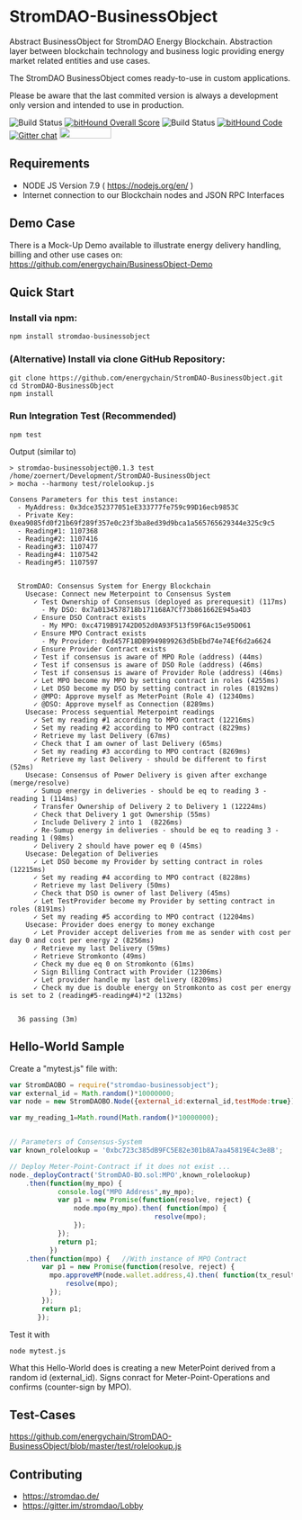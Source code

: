 # StromDAO-BusinessObject
Abstract BusinessObject for StromDAO Energy Blockchain. Abstraction layer between blockchain technology and business logic providing energy market related entities and use cases.

The StromDAO BusinessObject comes ready-to-use in custom applications. 

Please be aware that the last commited version is always a development only version and intended to use in production.

![Build Status](https://app.codeship.com/projects/01db8140-0b02-0135-a191-4665eb7ab8b1/status?branch=master) [![bitHound Overall Score](https://www.bithound.io/github/energychain/StromDAO-BusinessObject/badges/score.svg)](https://www.bithound.io/github/energychain/StromDAO-BusinessObject) ![Build Status](https://travis-ci.org/energychain/StromDAO-BusinessObject.svg?branch=master) [![bitHound Code](https://www.bithound.io/github/energychain/StromDAO-BusinessObject/badges/code.svg)](https://www.bithound.io/github/energychain/StromDAO-BusinessObject) [![Gitter chat](https://badges.gitter.im/gitterHQ/gitter.png)](https://gitter.im/stromdao/BusinessObject) <a href="https://gratipay.com/StromDAO-Business-Object/"><img src="https://cdn.rawgit.com/gratipay/gratipay-badge/2.3.0/dist/gratipay.png" width="92" height="20"/></a>

## Requirements
- NODE JS Version 7.9 ( https://nodejs.org/en/ )
- Internet connection to our Blockchain nodes and JSON RPC Interfaces

## Demo Case
There is a Mock-Up Demo available to illustrate energy delivery handling, billing and other use cases on: https://github.com/energychain/BusinessObject-Demo

## Quick Start

### Install via npm:
```
npm install stromdao-businessobject
```

### (Alternative) Install via clone GitHub Repository:
```
git clone https://github.com/energychain/StromDAO-BusinessObject.git
cd StromDAO-BusinessObject
npm install
```

### Run Integration Test (Recommended)
```
npm test
```

Output (similar to)
```
> stromdao-businessobject@0.1.3 test /home/zoernert/Development/StromDAO-BusinessObject
> mocha --harmony test/rolelookup.js

Consens Parameters for this test instance:
  - MyAddress: 0x3dce352377051eE333777fe759c99D16ecb9853C
  - Private Key: 0xea9085fd0f21b69f289f357e0c23f3ba8ed39d9bca1a565765629344e325c9c5
  - Reading#1: 1107368
  - Reading#2: 1107416
  - Reading#3: 1107477
  - Reading#4: 1107542
  - Reading#5: 1107597


  StromDAO: Consensus System for Energy Blockchain	
    Usecase: Connect new Meterpoint to Consensus System
      ✓ Test Ownership of Consensus (deployed as prerequesit) (117ms)
        - My DSO: 0x7a0134578718b171168A7Cf73b861662E945a4D3
      ✓ Ensure DSO Contract exists
        - My MPO: 0xc4719B91742D052d0A93F513f59F6Ac15e95D061
      ✓ Ensure MPO Contract exists
        - My Provider: 0xd457F18DB9949899263d5bEbd74e74Ef6d2a6624
      ✓ Ensure Provider Contract exists
      ✓ Test if consensus is aware of MPO Role (address) (44ms)
      ✓ Test if consensus is aware of DSO Role (address) (46ms)
      ✓ Test if consensus is aware of Provider Role (address) (46ms)
      ✓ Let MPO become my MPO by setting contract in roles (4255ms)
      ✓ Let DSO become my DSO by setting contract in roles (8192ms)
      ✓ @MPO: Approve myself as MeterPoint (Role 4) (12340ms)
      ✓ @DSO: Approve myself as Connection (8289ms)
    Usecase: Process sequential Meterpoint readings
      ✓ Set my reading #1 according to MPO contract (12216ms)
      ✓ Set my reading #2 according to MPO contract (8229ms)
      ✓ Retrieve my last Delivery (67ms)
      ✓ Check that I am owner of last Delivery (65ms)
      ✓ Set my reading #3 according to MPO contract (8269ms)
      ✓ Retrieve my last Delivery - should be different to first (52ms)
    Usecase: Consensus of Power Delivery is given after exchange (merge/resolve)
      ✓ Sumup energy in deliveries - should be eq to reading 3 - reading 1 (114ms)
      ✓ Transfer Ownership of Delivery 2 to Delivery 1 (12224ms)
      ✓ Check that Delivery 1 got Ownership (55ms)
      ✓ Include Delivery 2 into 1  (8226ms)
      ✓ Re-Sumup energy in deliveries - should be eq to reading 3 - reading 1 (98ms)
      ✓ Delivery 2 should have power eq 0 (45ms)
    Usecase: Delegation of Deliveries
      ✓ Let DSO become my Provider by setting contract in roles (12215ms)
      ✓ Set my reading #4 according to MPO contract (8228ms)
      ✓ Retrieve my last Delivery (50ms)
      ✓ Check that DSO is owner of last Delivery (45ms)
      ✓ Let TestProvider become my Provider by setting contract in roles (8191ms)
      ✓ Set my reading #5 according to MPO contract (12204ms)
    Usecase: Provider does energy to money exchange
      ✓ Let Provider accept deliveries from me as sender with cost per day 0 and cost per energy 2 (8256ms)
      ✓ Retrieve my last Delivery (59ms)
      ✓ Retrieve Stromkonto (49ms)
      ✓ Check my due eq 0 on Stromkonto (61ms)
      ✓ Sign Billing Contract with Provider (12306ms)
      ✓ Let provider handle my last delivery (8209ms)
      ✓ Check my due is double energy on Stromkonto as cost per energy is set to 2 (reading#5-reading#4)*2 (132ms)


  36 passing (3m)

```
## Hello-World Sample
Create a "mytest.js" file with:

```javascript
var StromDAOBO = require("stromdao-businessobject");    
var external_id = Math.random()*10000000; 
var node = new StromDAOBO.Node({external_id:external_id,testMode:true});

var my_reading_1=Math.round(Math.random()*10000000);


// Parameters of Consensus-System
var known_rolelookup = '0xbc723c385dB9FC5E82e301b8A7aa45819E4c3e8B';

// Deploy Meter-Point-Contract if it does not exist ...
node._deployContract('StromDAO-BO.sol:MPO',known_rolelookup)
	.then(function(my_mpo) { 
		    console.log("MPO Address",my_mpo);		    
		    var p1 = new Promise(function(resolve, reject) {
				node.mpo(my_mpo).then( function(mpo) {
									resolve(mpo);
				});
			});
		    return p1;
		  })
	.then(function(mpo) {   //With instance of MPO Contract
	    var p1 = new Promise(function(resolve, reject) {
	      mpo.approveMP(node.wallet.address,4).then( function(tx_result) {   //aprove MP
			  resolve(mpo);
		  });
	   	});
	    return p1;	
	   }); 
```

Test it with
```
node mytest.js
```

What this Hello-World does is creating a new MeterPoint derived from a random id (external_id). Signs conract for Meter-Point-Operations and confirms (counter-sign by MPO). 

## Test-Cases
https://github.com/energychain/StromDAO-BusinessObject/blob/master/test/rolelookup.js

## Contributing
- https://stromdao.de/
- https://gitter.im/stromdao/Lobby
